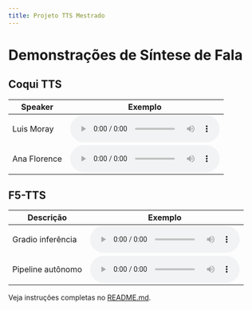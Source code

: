 ```yaml
---
title: Projeto TTS Mestrado
---
```


# Demonstrações de Síntese de Fala

## Coqui TTS

| Speaker      | Exemplo                           |
|--------------|-----------------------------------|
| Luis Moray   | <audio controls src="audio/coqui/example1.wav"></audio> |
| Ana Florence | <audio controls src="audio/coqui/example2.wav"></audio> |

## F5-TTS

| Descrição         | Exemplo                                   |
|-------------------|-------------------------------------------|
| Gradio inferência | <audio controls src="audio/f5tts/example1.wav"></audio> |
| Pipeline autônomo | <audio controls src="audio/f5tts/example2.wav"></audio> |

Veja instruções completas no [README.md](../README.md).
